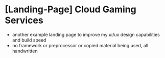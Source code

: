 # [Landing-Page] Cloud Gaming Services
 - another example landing page to improve my ui/ux design capabilities and build speed
 - no framework or preprocessor or copied material being used, all handwritten
